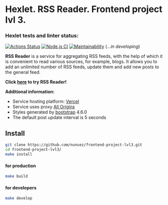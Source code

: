 # Hexlet. RSS Reader. Frontend project lvl 3.

### Hexlet tests and linter status:

[![Actions Status](https://github.com/nunsez/frontend-project-lvl3/workflows/hexlet-check/badge.svg)](https://github.com/nunsez/frontend-project-lvl3/actions)
[![Node.js CI](https://github.com/nunsez/frontend-project-lvl3/actions/workflows/node.js.yml/badge.svg)](https://github.com/nunsez/frontend-project-lvl3/actions/workflows/node.js.yml)
[![Maintainability](https://api.codeclimate.com/v1/badges/f94c0c749434ae8606b4/maintainability)](https://codeclimate.com/github/nunsez/frontend-project-lvl3/maintainability)
(_...in developing_)

**RSS Reader** is a service for aggregating RSS feeds, with the help of which it is convenient to read various sources, for example, blogs. It allows you to add an unlimited number of RSS feeds, update them and add new posts to the general feed.

**Click [here](https://frontend-project-lvl3-gules.vercel.app/) to try RSS Reader!**

**Additional information:**

- Service hosting platform: [Vercel](https://vercel.com/)
- Service uses proxy [All Origins](https://github.com/Hexlet/hexlet-allorigins)
- Styles generated by [bootstrap](https://getbootstrap.com/) 4.6.0
- The default post update interval is 5 seconds

## Install

```sh
git clone https://github.com/nunsez/frontend-project-lvl3.git
cd frontend-project-lvl3/
make install
```

#### for production

```sh
make build
```

#### for developers

```sh
make develop
```
